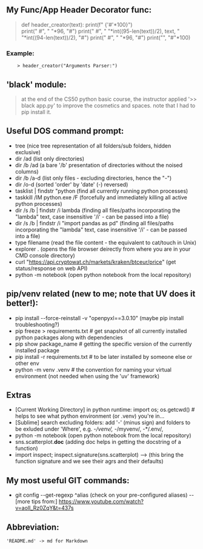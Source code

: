 


## My Func/App Header Decorator func:

> def header_creator(text):
> 	print(f" {'#'*100}")	
> 	print(" #", " "*96, "#")
> 	print(" #", " "*int((95-len(text))/2), text, " "*int((94-len(text))/2), "#")
> 	print(" #", " "*96, "#")
> 	print("", "#"*100)
>

### 	Example:
		> header_creator("Arguments Parser:")


## 'black' module:
> at the end of the CS50 python basic course, the instructor applied  '>> black app.py' to improve the cosmetics and spaces.
> note that I had to pip install it.


## Useful DOS command prompt:

 - tree     (nice tree representation of all folders/sub folders, hidden exclusive)
 - dir /ad  (list only directories)
 - dir /b /ad  (a bare '/b' presentation of directories without the noised columns)
 - dir /b /a-d (list only files - excluding directories, hence the "-")
 - dir /o-d  (sorted 'order' by 'date' (-) reversed)
 - tasklist | findstr "python (find all currently running python processes)
 - taskkill /IM python.exe /F (forcefully and immediately killing all active python processes)
 - dir /s /b | findstr /i lambda (finding all files/paths incorporating the "lambda" text, case insensitive '/i' - can be passed into a file)
 - dir /s /b | findstr /i "import pandas as pd" (finding all files/paths incorporating the "lambda" text, case insensitive '/i' - can be passed into a file)
 - type filename (read the file content - the equivalent to cat/touch in Unix)
 - explorer .  (opens the file browser deirectly from where you are in your CMD console directory)
 - curl "https://api.cryptowat.ch/markets/kraken/btceur/price"  (get status/response on web API)
 - python -m notebook (open python notebook from the local repository)


## pip/venv related (new to me; note that UV does it better!):
 - pip install --force-reinstall -v "openpyxl==3.0.10" (maybe pip install troubleshooting?)
 - pip freeze > requirements.txt		# get snapshot of all currently installed python packages along with dependencies
 - pip show package_name				# getting the specific version of the currently installed package
 - pip install -r requirements.txt      # to be later installed by someone else or other env
 - python -m venv .venv					# the convention for naming your virtual environment (not needed when using the 'uv' framework)

## Extras
 - [Current Working Directory] in python runtime: import os; os.getcwd() # helps to see what python environment (or .venv) you're in...
 - [Sublime] search excluding folders: add '-' (minus sign) and folders to be exluded under 'Where', e.g. -*/venv/, -*/myvenv/, -*/.env/, 
 - python -m notebook (open python notebook from the local repository) 
 - sns.scatterplot.__doc__ (adding doc helps in getting the docstring of a function)
 - import inspect; inspect.signature(sns.scatterplot)   --> (this bring the function signature and we see their agrs and their defaults)
 





## My most useful GIT commands:

 - git config --get-regexp ^alias (check on your pre-configured aliases)
 -- [more tips from:] https://www.youtube.com/watch?v=aolI_Rz0ZqY&t=437s


## Abbreviation:
	'README.md' -> md for Markdown